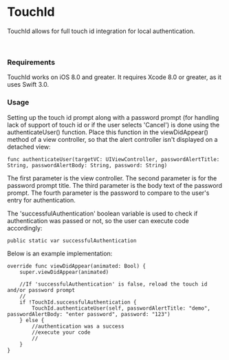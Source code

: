 TouchId
===============

TouchId allows for full touch id integration for local authentication.

<br/>

### Requirements
TouchId works on iOS 8.0 and greater. It requires Xcode 8.0 or greater, as it uses Swift 3.0.
<br/>

### Usage
Setting up the touch id prompt along with a password prompt (for handling lack of support of touch id or if the user selects 'Cancel') is done using the authenticateUser() function.  Place this function in the viewDidAppear() method of a view controller, so that the alert controller isn't displayed on a detached view:
    
    func authenticateUser(targetVC: UIViewController, passwordAlertTitle: String, passwordAlertBody: String, password: String) 

The first parameter is the view controller.  The second parameter is for the password prompt title.  The third parameter is the body text of the password prompt.  The fourth parameter is the password to compare to the user's entry for authentication.

The 'successfulAuthentication' boolean variable is used to check if authentication was passed or not, so the user can execute code accordingly:
    
    public static var successfulAuthentication

Below is an example implementation:

    override func viewDidAppear(animated: Bool) {
        super.viewDidAppear(animated)

        //If 'successfulAuthentication' is false, reload the touch id and/or password prompt
        //
        if !TouchId.successfulAuthentication {
            TouchId.authenticateUser(self, passwordAlertTitle: "demo", passwordAlertBody: "enter password", password: "123")
        } else {
            //authentication was a success
            //execute your code
            //
        }
    }
